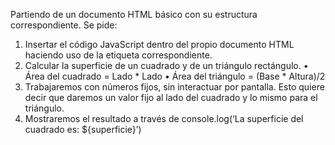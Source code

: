 Partiendo de un documento HTML básico con su estructura correspondiente. Se pide:
1. Insertar el código JavaScript dentro del propio documento HTML haciendo uso de la etiqueta correspondiente.
2. Calcular la superficie de un cuadrado y de un triángulo rectángulo.
• Área del cuadrado = Lado * Lado
• Área del triángulo = (Base * Altura)/2
3. Trabajaremos con números fijos, sin interactuar por pantalla. Esto quiere decir que daremos un valor fijo al lado del cuadrado y
lo mismo para el triángulo.
4. Mostraremos el resultado a través de console.log(‘La superficie del cuadrado es: ${superficie}’)